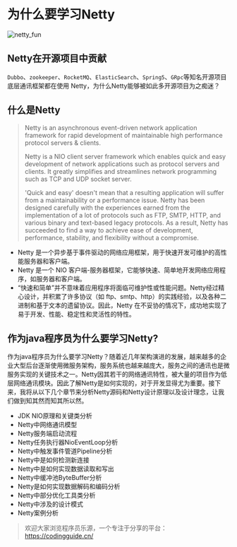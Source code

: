 # 为什么要学习Netty

![netty_fun](https://codingguide-1256975789.cos.ap-beijing.myqcloud.com/codingguide/img/netty_fun.png)

## Netty在开源项目中贡献

`Dubbo`、`zookeeper`、`RocketMQ`、`ElasticSearch`、`Spring5`、`GRpc`等知名开源项目底层通讯框架都在使用 Netty，为什么Netty能够被如此多开源项目为之痴迷？



## 什么是Netty

>Netty is an asynchronous event-driven network application framework for rapid development of maintainable high performance protocol servers & clients.
>
>Netty is a NIO client server framework which enables quick and easy development of network applications such as protocol servers and clients. It greatly simplifies and streamlines network programming such as TCP and UDP socket server.
>
>'Quick and easy' doesn't mean that a resulting application will suffer from a maintainability or a performance issue. Netty has been designed carefully with the experiences earned from the implementation of a lot of protocols such as FTP, SMTP, HTTP, and various binary and text-based legacy protocols. As a result, Netty has succeeded to find a way to achieve ease of development, performance, stability, and flexibility without a compromise.
>
>[^https://netty.io/]: 以上描述来自官网

- Netty 是一个异步基于事件驱动的网络应用框架，用于快速开发可维护的高性能服务器和客户端。
- Netty 是一个 NIO 客户端-服务器框架，它能够快速、简单地开发网络应用程序，如服务器和客户端。
- “快速和简单”并不意味着应用程序将面临可维护性或性能问题。Netty经过精心设计，并积累了许多协议（如 ftp、smtp、http）的实践经验，以及各种二进制和基于文本的遗留协议。因此，Netty 在不妥协的情况下，成功地实现了易于开发、性能、稳定性和灵活性的特性。



## 作为java程序员为什么要学习Netty?

作为java程序员为什么要学习Netty？随着近几年架构演进的发展，越来越多的企业大型后台逐渐使用微服务架构，服务系统也越来越庞大，服务之间的通讯也是微服务实现的关键技术之一。Netty因其若干的网络通讯特性，被大量的项目作为低层网络通讯模块。因此了解Netty是如何实现的，对于开发显得尤为重要。接下来，我将从以下几个章节来分析Netty源码和Netty设计原理以及设计理念，让我们做到知其然而知其所以然。

- JDK NIO原理和关键类分析
- Netty中网络通讯模型
- Netty服务端启动流程
- Netty任务执行器NioEventLoop分析
- Netty中触发事件管道Pipeline分析
- Netty中是如何检测新连接
- Netty中是如何实现数据读取和写出
- Netty中缓冲池ByteBuffer分析
- Netty是如何实现数据解码和编码分析
- Netty中部分优化工具类分析
- Netty中涉及的设计模式
- Netty案例分析



> 欢迎大家浏览程序员乐源，一个专注于分享的平台：https://codingguide.cn/

